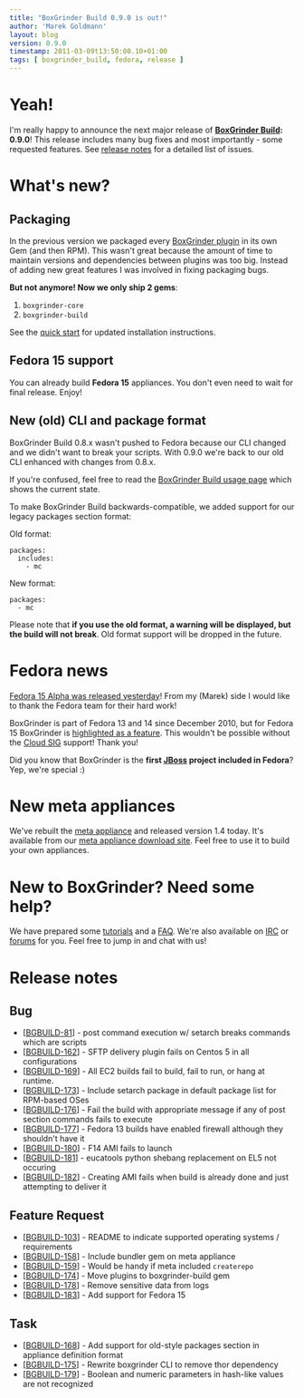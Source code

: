 ```yaml
---
title: "BoxGrinder Build 0.9.0 is out!"
author: 'Marek Goldmann'
layout: blog
version: 0.9.0
timestamp: 2011-03-09t13:50:00.10+01:00
tags: [ boxgrinder_build, fedora, release ]
---
```


# Yeah!

I'm really happy to announce the next major release of **[BoxGrinder Build](/build): 0.9.0**! This release includes many bug fixes and most importantly - some requested features. See [release notes][release_notes] for a detailed list of issues.

# What's new?

## Packaging

In the previous version we packaged every [BoxGrinder plugin](/tutorials/boxgrinder-build-plugins/) in its own Gem (and then RPM). This wasn't great because the amount of time to maintain versions and dependencies between plugins was too big. Instead of adding new great features I was involved in fixing packaging bugs.

**But not anymore!  Now we only ship 2 gems**:

1. `boxgrinder-core`
2. `boxgrinder-build`

See the [quick start](/tutorials/boxgrinder-build-quick-start/) for updated installation instructions.

## Fedora 15 support

You can already build **Fedora 15** appliances. You don't even need to wait for final release. Enjoy!

## New (old) CLI and package format

BoxGrinder Build 0.8.x wasn't pushed to Fedora because our CLI changed and we didn't want to break your scripts. With 0.9.0 we're back to our old CLI enhanced with changes from 0.8.x.

If you're confused, feel free to read the [BoxGrinder Build usage page](/tutorials/boxgrinder-build-usage-instructions/) which shows the current state.

To make BoxGrinder Build backwards-compatible, we added support for our legacy packages section format:

Old format:

    packages:
      includes:
        - mc

New format:

    packages:
      - mc

Please note that **if you use the old format, a warning will be displayed, but the build will not break**. Old format support will be dropped in the future.

# Fedora news

[Fedora 15 Alpha was released yesterday](http://fedoraproject.org/wiki/Fedora_15_Alpha_release_notes)! From my (Marek) side I would like to thank the Fedora team for their hard work!

BoxGrinder is part of Fedora 13 and 14 since December 2010, but for Fedora 15 BoxGrinder is [highlighted as a feature](http://fedoraproject.org/wiki/Features/BoxGrinder). This wouldn't be possible without the [Cloud SIG](http://fedoraproject.org/wiki/Cloud_SIG) support! Thank you!

Did you know that BoxGrinder is the **first [JBoss](http://www.jboss.org/) project included in Fedora**? Yep, we're special :)

# New meta appliances

We've rebuilt the [meta appliance](/tutorials/boxgrinder-build-meta-appliance/) and released version 1.4 today. It's available from our [meta appliance download site](/download/boxgrinder-build-meta-appliance/). Feel free to use it to build your own appliances.

# New to BoxGrinder? Need some help?

We have prepared some [tutorials](/tutorials) and a [FAQ](/faq). We're also available on [IRC](irc://irc.freenode.net/boxgrinder) or [forums](http://community.jboss.org/en/boxgrinder?view=discussions) for you. Feel free to jump in and chat with us!

# Release notes

##  Bug

  * [[BGBUILD-81][33]] - post command execution w/ setarch breaks commands which are scripts
  * [[BGBUILD-162][34]] - SFTP delivery plugin fails on Centos 5 in all configurations
  * [[BGBUILD-169][35]] - All EC2 builds fail to build, fail to run, or hang at runtime.
  * [[BGBUILD-173][36]] - Include setarch package in default package list for RPM-based OSes
  * [[BGBUILD-176][37]] - Fail the build with appropriate message if any of post section commands fails to execute
  * [[BGBUILD-177][38]] - Fedora 13 builds have enabled firewall although they shouldn&#39;t have it
  * [[BGBUILD-180][39]] - F14 AMI fails to launch
  * [[BGBUILD-181][40]] - eucatools python shebang replacement on EL5 not occuring
  * [[BGBUILD-182][41]] - Creating AMI fails when build is already done and just attempting to deliver it

   [33]: https://issues.jboss.org/browse/BGBUILD-81
   [34]: https://issues.jboss.org/browse/BGBUILD-162
   [35]: https://issues.jboss.org/browse/BGBUILD-169
   [36]: https://issues.jboss.org/browse/BGBUILD-173
   [37]: https://issues.jboss.org/browse/BGBUILD-176
   [38]: https://issues.jboss.org/browse/BGBUILD-177
   [39]: https://issues.jboss.org/browse/BGBUILD-180
   [40]: https://issues.jboss.org/browse/BGBUILD-181
   [41]: https://issues.jboss.org/browse/BGBUILD-182

##  Feature Request

  * [[BGBUILD-103][42]] - README to indicate supported operating systems / requirements
  * [[BGBUILD-158][43]] - Include bundler gem on meta appliance
  * [[BGBUILD-159][44]] - Would be handy if meta included `createrepo`
  * [[BGBUILD-174][45]] - Move plugins to boxgrinder-build gem
  * [[BGBUILD-178][46]] - Remove sensitive data from logs
  * [[BGBUILD-183][47]] - Add support for Fedora 15

   [42]: https://issues.jboss.org/browse/BGBUILD-103
   [43]: https://issues.jboss.org/browse/BGBUILD-158
   [44]: https://issues.jboss.org/browse/BGBUILD-159
   [45]: https://issues.jboss.org/browse/BGBUILD-174
   [46]: https://issues.jboss.org/browse/BGBUILD-178
   [47]: https://issues.jboss.org/browse/BGBUILD-183

##  Task

  * [[BGBUILD-168][48]] - Add support for old-style packages section in appliance definition format
  * [[BGBUILD-175][49]] - Rewrite boxgrinder CLI to remove thor dependency
  * [[BGBUILD-179][50]] - Boolean and numeric parameters in hash-like values are not recognized

   [48]: https://issues.jboss.org/browse/BGBUILD-168
   [49]: https://issues.jboss.org/browse/BGBUILD-175
   [50]: https://issues.jboss.org/browse/BGBUILD-179


[release_notes]: #Release_notes

